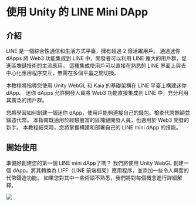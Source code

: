# 使用 Unity 的 LINE Mini DApp

## 介紹

LINE 是一個綜合性通信和生活方式平臺，擁有超過 2 億活躍用戶。 通過迷你 dApps 將 Web3 功能集成到 LINE 中，開發者可以利用 LINE 龐大的用戶群，促進區塊鏈技術的主流應用。 這種集成使用戶可以直接在熟悉的 LINE 界面上與去中心化應用程序交互，無需在多個平臺之間切換。

本教程將指導您使用 Unity WebGL 和 Kaia 的基礎架構在 LINE 平臺上構建迷你 dApp。 迷你 dApps 允許開發人員將 Web3 功能直接集成到 LINE 中，充分利用其廣泛的用戶群。

您將學習如何創建一個迷你 dApp，使用戶能夠連接自己的錢包、檢查代幣餘額並鑄造代幣。 本指南既適用於經驗豐富的區塊鏈開發人員，也適用於 Web3 開發的新手。 本教程結束時，您將掌握構建和部署自己的 LINE mini dApp 的技能。

## 開始使用

準備好創建您的第一個 LINE mini dApp了嗎？ 我們將使用 Unity WebGL 創建一個 dApp，將其轉換為 LIFF（LINE 前端框架）應用程序，並添加一些令人興奮的代幣鑄造功能。 如果您對其中一些術語不熟悉，我們將對每個概念進行詳細解釋。

![](/img/minidapps/unity-minidapp/unity-minidapp-banner.png)
